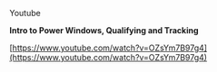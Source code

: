 Youtube

  

  

**Intro to Power Windows, Qualifying and Tracking**

[https://www.youtube.com/watch?v=OZsYm7B97g4](https://www.youtube.com/watch?v=OZsYm7B97g4)